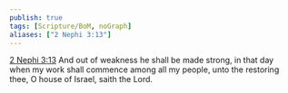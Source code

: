 ```yaml
---
publish: true
tags: [Scripture/BoM, noGraph]
aliases: ["2 Nephi 3:13"]
---
```

[2 Nephi 3:13](https://churchofjesuschrist.org/study/scriptures/bofm/2-ne/3?lang=eng&id=p13#p13) And out of weakness he shall be made strong, in that day when my work shall commence among all my people, unto the restoring thee, O house of Israel, saith the Lord.
